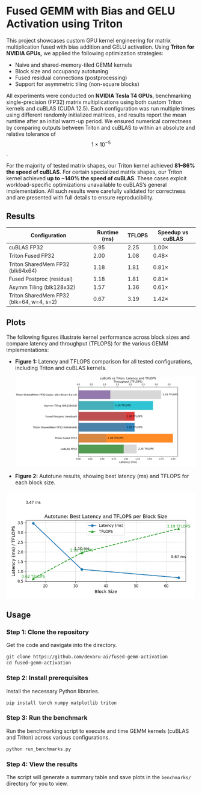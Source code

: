 # Fused GEMM with Bias and GELU Activation using Triton

This project showcases custom GPU kernel engineering for matrix multiplication fused with bias addition and GELU activation. Using **Triton for NVIDIA GPUs,** we applied the following optimization strategies:

- Naive and shared-memory-tiled GEMM kernels 
- Block size and occupancy autotuning 
- Fused residual connections (postprocessing)  
- Support for asymmetric tiling (non-square blocks)  

All experiments were conducted on **NVIDIA Tesla T4 GPUs**, benchmarking single-precision (FP32) matrix multiplications using both custom Triton kernels and cuBLAS (CUDA 12.5). Each configuration was run multiple times using different randomly initialized matrices, and results report the mean runtime after an initial warm-up period. We ensured numerical correctness by comparing outputs between Triton and cuBLAS to within an absolute and relative tolerance of $$1 \times 10^{-5}$$.

For the majority of tested matrix shapes, our Triton kernel achieved **81–86% the speed of cuBLAS**. For certain specialized matrix shapes, our Triton kernel achieved **up to ~140% the speed of cuBLAS**. These cases exploit workload-specific optimizations unavailable to cuBLAS’s general implementation. All such results were carefully validated for correctness and are presented with full details to ensure reproducibility.

## Results

| Configuration                        | Runtime (ms) | TFLOPS | Speedup vs cuBLAS |
|---------------------------------------|--------------|--------|-------------------|
| cuBLAS FP32                           | 0.95         | 2.25   | 1.00×             |
| Triton Fused FP32                     | 2.00         | 1.08   | 0.48×             |
| Triton SharedMem FP32 (blk64x64)      | 1.18         | 1.81   | 0.81×             |
| Fused Postproc (residual)             | 1.18         | 1.81   | 0.81×             |
| Asymm Tiling (blk128x32)              | 1.57         | 1.36   | 0.61×             |
| Triton SharedMem FP32 (blk=64, w=4, s=2) | 0.67      | 3.19   | 1.42×             |

## Plots

The following figures illustrate kernel performance across block sizes and compare latency and throughput (TFLOPS) for the various GEMM implementations:

- **Figure 1:** Latency and TFLOPS comparison for all tested configurations, including Triton and cuBLAS kernels.
  
  ![Benchmark comparison](figures/benchmark_all_latency_tflops.png)
  
- **Figure 2:** Autotune results, showing best latency (ms) and TFLOPS for each block size.
<div align="center">
  <img src="figures/autotune_blk_lineplot_latency_tflops.png" alt="Autotune results" width="500"/>
</div>


## Usage

### Step 1: Clone the repository

Get the code and navigate into the directory.
```
git clone https://github.com/devaru-ai/fused-gemm-activation
cd fused-gemm-activation
```

### Step 2: Install prerequisites

Install the necessary Python libraries.
```
pip install torch numpy matplotlib triton
```

### Step 3: Run the benchmark

Run the benchmarking script to execute and time GEMM kernels (cuBLAS and Triton) across various configurations.
```
python run_benchmarks.py
```

### Step 4: View the results

The script will generate a summary table and save plots in the `benchmarks/` directory for you to view.


